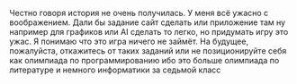 Честно говоря история не очень получилась. У меня всё ужасно с воображением. Дали бы задание сайт сделать или приложение там ну например для графиков или AI сделать то легко, но придумать игру это ужас. Я понимаю что это игра ничего не займёт. На будущее, пожалуйста, откажитесь от таких заданий или не позиционируйте себя как олимпиада по программированию ибо это больше олимпиада по литературе и немного информатики за седьмой класс
